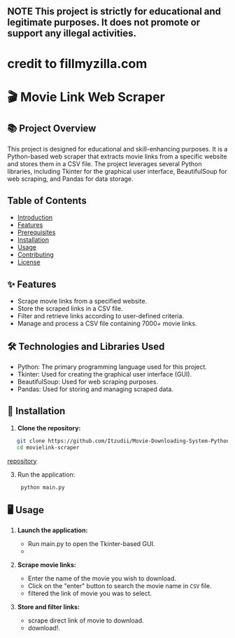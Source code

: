## NOTE This project is strictly for educational and legitimate purposes. It does not promote or support any illegal activities.
# credit to fillmyzilla.com

# 🎬 Movie Link Web Scraper
## 📚 Project Overview
This project is designed for educational and skill-enhancing purposes. It is a Python-based web scraper that extracts movie links from a specific website and stores them in a CSV file. The project leverages several Python libraries, including Tkinter for the graphical user interface, BeautifulSoup for web scraping, and Pandas for data storage.

## Table of Contents
- [Introduction](#introduction)
- [Features](#features)
- [Prerequisites](#prerequisites)
- [Installation](#installation)
- [Usage](#usage)
- [Contributing](#contributing)
- [License](#license)

## ✨ Features
- Scrape movie links from a specified website.
- Store the scraped links in a CSV file.
- Filter and retrieve links according to user-defined criteria.
- Manage and process a CSV file containing 7000+ movie links.

## 🛠️ Technologies and Libraries Used  
- Python: The primary programming language used for this project.
- Tkinter: Used for creating the graphical user interface (GUI).
- BeautifulSoup: Used for web scraping purposes.
- Pandas: Used for storing and managing scraped data.

## 🚀 Installation
1. **Clone the repository:**  
 ```bash
    git clone https://github.com/Itzudii/Movie-Downloading-System-Python-/tree/main
    cd movielink-scraper
 ```
 [repository](https://github.com/Itzudii/Movie-Downloading-System-Python-/tree/main)  
 
3. Run the application:  
   ```bash
    python main.py
    ```

## 🖥️ Usage
1. **Launch the application:**
   - Run main.py to open the Tkinter-based GUI.
   - 
2. **Scrape movie links:**
   - Enter the name of the movie you wish to download.
   - Click on the "enter" button to search the movie name in `CSV` file.
   - filtered the link of movie you was to select.

3. **Store and filter links:**
   - scrape direct link of movie to download.
   - download!.




